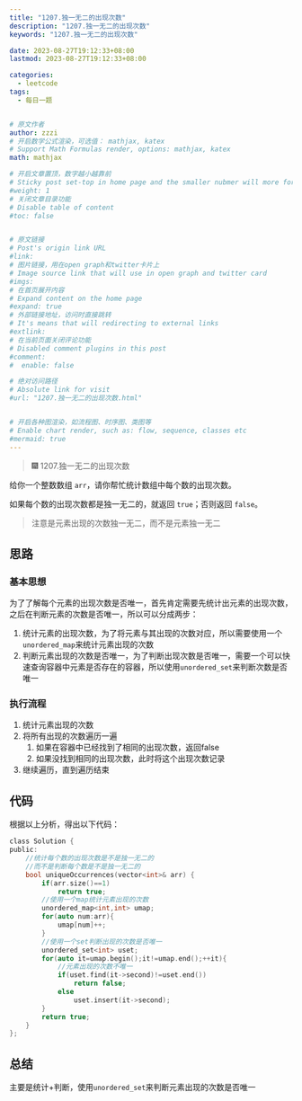 ```yaml
---
title: "1207.独一无二的出现次数"
description: "1207.独一无二的出现次数"
keywords: "1207.独一无二的出现次数"

date: 2023-08-27T19:12:33+08:00
lastmod: 2023-08-27T19:12:33+08:00

categories:
  - leetcode
tags:
  - 每日一题


# 原文作者
author: zzzi
# 开启数学公式渲染，可选值： mathjax, katex
# Support Math Formulas render, options: mathjax, katex
math: mathjax

# 开启文章置顶，数字越小越靠前
# Sticky post set-top in home page and the smaller nubmer will more forward.
#weight: 1
# 关闭文章目录功能
# Disable table of content
#toc: false


# 原文链接
# Post's origin link URL
#link:
# 图片链接，用在open graph和twitter卡片上
# Image source link that will use in open graph and twitter card
#imgs:
# 在首页展开内容
# Expand content on the home page
#expand: true
# 外部链接地址，访问时直接跳转
# It's means that will redirecting to external links
#extlink:
# 在当前页面关闭评论功能
# Disabled comment plugins in this post
#comment:
#  enable: false

# 绝对访问路径
# Absolute link for visit
#url: "1207.独一无二的出现次数.html"


# 开启各种图渲染，如流程图、时序图、类图等
# Enable chart render, such as: flow, sequence, classes etc
#mermaid: true
---
```


>🎆 1207.独一无二的出现次数

给你一个整数数组 `arr`，请你帮忙统计数组中每个数的出现次数。

如果每个数的出现次数都是独一无二的，就返回 `true`；否则返回 `false`。

> 注意是元素出现的次数独一无二，而不是元素独一无二

<!--more-->

## 思路

### 基本思想

为了了解每个元素的出现次数是否唯一，首先肯定需要先统计出元素的出现次数，之后在判断元素的次数是否唯一，所以可以分成两步：

1. 统计元素的出现次数，为了将元素与其出现的次数对应，所以需要使用一个`unordered_map`来统计元素出现的次数
2. 判断元素出现的次数是否唯一，为了判断出现次数是否唯一，需要一个可以快速查询容器中元素是否存在的容器，所以使用`unordered_set`来判断次数是否唯一

### 执行流程

1. 统计元素出现的次数
2. 将所有出现的次数遍历一遍
   1. 如果在容器中已经找到了相同的出现次数，返回false
   2. 如果没找到相同的出现次数，此时将这个出现次数记录
3. 继续遍历，直到遍历结束

## 代码

根据以上分析，得出以下代码：

```c
class Solution {
public:
    //统计每个数的出现次数是不是独一无二的
    //而不是判断每个数是不是独一无二的
    bool uniqueOccurrences(vector<int>& arr) {
        if(arr.size()==1)
            return true;
        //使用一个map统计元素出现的次数
        unordered_map<int,int> umap;
        for(auto num:arr){
            umap[num]++;
        }
        //使用一个set判断出现的次数是否唯一
        unordered_set<int> uset;
        for(auto it=umap.begin();it!=umap.end();++it){
            //元素出现的次数不唯一
            if(uset.find(it->second)!=uset.end())
                return false;
            else
                uset.insert(it->second);
        }
        return true;
    }
};
```

## 总结

主要是统计+判断，使用`unordered_set`来判断元素出现的次数是否唯一
